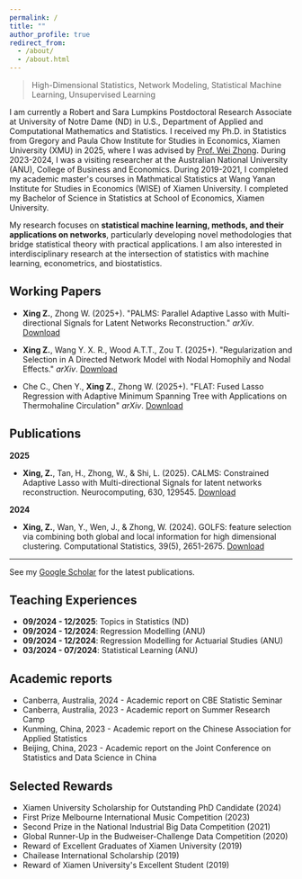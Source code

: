 ```yaml
---
permalink: /
title: ""
author_profile: true
redirect_from: 
  - /about/
  - /about.html
---
```

> High-Dimensional Statistics, Network Modeling, Statistical Machine Learning, Unsupervised Learning

I am currently a Robert and Sara Lumpkins Postdoctoral Research Associate at University of Notre Dame (ND) in U.S., Department of Applied and Computational Mathematics and Statistics. I received my Ph.D. in Statistics from Gregory and Paula Chow Institute for Studies in Economics, Xiamen University (XMU) in 2025, where I was advised by [Prof. Wei Zhong](https://faculty.xmu.edu.cn/wzhong/zh_CN/index/559037/list/index.htm). During 2023-2024, I was a visiting researcher at the Australian National University (ANU), College of Business and Economics. During 2019-2021, I completed my academic master's courses in Mathmatical Statistics at Wang Yanan Institute for Studies in Economics (WISE) of Xiamen University. I completed my Bachelor of Science in Statistics at School of Economics, Xiamen University. 

My research focuses on **statistical machine learning, methods, and their applications on networks**, particularly developing novel methodologies that bridge statistical theory with practical applications. I am also interested in interdisciplinary research at the intersection of statistics with machine learning, econometrics, and biostatistics.

 
## Working Papers

- **Xing Z.**, Zhong W. (2025+). "PALMS: Parallel Adaptive Lasso with Multi-directional Signals for Latent Networks Reconstruction." *arXiv*. [Download](https://arxiv.org/pdf/2411.11464)

- **Xing Z.**, Wang Y. X. R., Wood A.T.T., Zou T. (2025+). "Regularization and Selection in A Directed Network Model with Nodal Homophily and Nodal Effects." *arXiv*. [Download](https://arxiv.org/pdf/2504.04622)
 
- Che C., Chen Y., **Xing Z.**, Zhong W. (2025+). "FLAT: Fused Lasso Regression with Adaptive Minimum Spanning Tree with Applications on Thermohaline Circulation" *arXiv*. [Download](https://arxiv.org/abs/2507.09800)

## Publications 

**2025**
- **Xing, Z.**, Tan, H., Zhong, W., & Shi, L. (2025). CALMS: Constrained Adaptive Lasso with Multi-directional Signals for latent networks reconstruction. Neurocomputing, 630, 129545. [Download](https://www.sciencedirect.com/science/article/abs/pii/S0925231225002176)

**2024**
- **Xing, Z.**, Wan, Y., Wen, J., & Zhong, W. (2024). GOLFS: feature selection via combining both global and local information for high dimensional clustering. Computational Statistics, 39(5), 2651-2675. [Download](https://link.springer.com/article/10.1007/s00180-023-01393-x)
 
--- 
See my [Google Scholar](https://scholar.google.com/citations?user=go6euNkAAAAJ&hl=en&oi=ao) for the latest publications.

 

## Teaching Experiences

- **09/2024 - 12/2025**: Topics in Statistics (ND)
- **09/2024 - 12/2024**: Regression Modelling (ANU)
- **09/2024 - 12/2024**: Regression Modelling for Actuarial Studies (ANU)
- **03/2024 - 07/2024**: Statistical Learning (ANU)


## Academic reports

-  Canberra, Australia, 2024 - Academic report on CBE Statistic Seminar 
-  Canberra, Australia, 2023 - Academic report on Summer Research Camp  
-  Kunming, China, 2023 - Academic report on the Chinese Association for Applied Statistics  
-  Beijing, China, 2023 - Academic report on the Joint Conference on Statistics and Data Science in China  


## Selected Rewards

- Xiamen University Scholarship for Outstanding PhD Candidate	(2024)
- First Prize Melbourne International Music Competition (2023)
- Second Prize in the National Industrial Big Data Competition	(2021)
- Global Runner-Up in the Budweiser-Challenge Data Competition	(2020)
- Reward of Excellent Graduates of Xiamen University (2019)
- Chailease International Scholarship (2019)
- Reward of Xiamen University's Excellent Student (2019)

